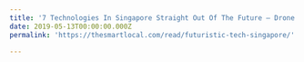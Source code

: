 ```yaml
---
title: '7 Technologies In Singapore Straight Out Of The Future – Drone Delivery, Robot Staff and Smart Lamp Posts'
date: 2019-05-13T00:00:00.000Z
permalink: 'https://thesmartlocal.com/read/futuristic-tech-singapore/'

---
```


